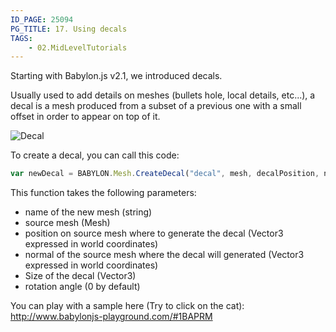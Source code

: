 ```yaml
---
ID_PAGE: 25094
PG_TITLE: 17. Using decals
TAGS:
    - 02.MidLevelTutorials
---
```

Starting with Babylon.js v2.1, we introduced decals.

Usually used to add details on meshes (bullets hole, local details, etc...), a decal is a mesh produced from a subset of a previous one with a small offset in order to appear on top of it.

![Decal](http://www.babylonjs.com/screenshots/decals.jpg)

To create a decal, you can call this code:
```javascript
var newDecal = BABYLON.Mesh.CreateDecal("decal", mesh, decalPosition, normal, decalSize, angle);
```

This function takes the following parameters:

* name of the new mesh (string)
* source mesh (Mesh)
* position on source mesh where to generate the decal (Vector3 expressed in world coordinates)
* normal of the source mesh where the decal will generated (Vector3 expressed in world coordinates)
* Size of the decal (Vector3)
* rotation angle (0 by default)


You can play with a sample here (Try to click on the cat):
http://www.babylonjs-playground.com/#1BAPRM

